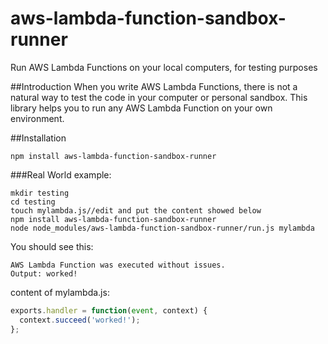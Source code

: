 # aws-lambda-function-sandbox-runner
Run AWS Lambda Functions on your local computers, for testing purposes

##Introduction
When you write AWS Lambda Functions, there is not a natural way to test the code in your computer or personal sandbox. This library helps you to run any AWS Lambda Function on your own environment.

##Installation
```
npm install aws-lambda-function-sandbox-runner
```


###Real World example:
```
mkdir testing
cd testing
touch mylambda.js//edit and put the content showed below
npm install aws-lambda-function-sandbox-runner
node node_modules/aws-lambda-function-sandbox-runner/run.js mylambda
```

You should see this:
```
AWS Lambda Function was executed without issues.
Output: worked!
```

content of mylambda.js:
```js
exports.handler = function(event, context) {
  context.succeed('worked!');
};
```


